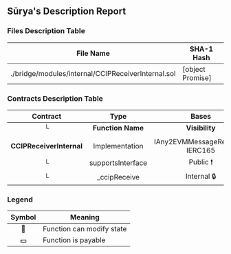 ## Sūrya's Description Report

### Files Description Table


|  File Name  |  SHA-1 Hash  |
|-------------|--------------|
| ./bridge/modules/internal/CCIPReceiverInternal.sol | [object Promise] |


### Contracts Description Table


|  Contract  |         Type        |       Bases      |                  |                 |
|:----------:|:-------------------:|:----------------:|:----------------:|:---------------:|
|     └      |  **Function Name**  |  **Visibility**  |  **Mutability**  |  **Modifiers**  |
||||||
| **CCIPReceiverInternal** | Implementation | IAny2EVMMessageReceiver, IERC165 |||
| └ | supportsInterface | Public ❗️ |   |NO❗️ |
| └ | _ccipReceive | Internal 🔒 | 🛑  | |


### Legend

|  Symbol  |  Meaning  |
|:--------:|-----------|
|    🛑    | Function can modify state |
|    💵    | Function is payable |
